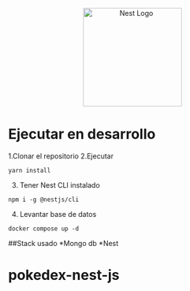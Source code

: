 <p align="center">
  <a href="http://nestjs.com/" target="blank"><img src="https://nestjs.com/img/logo-small.svg" width="200" alt="Nest Logo" /></a>
</p>

# Ejecutar en desarrollo

1.Clonar el repositorio
2.Ejecutar
```
yarn install
```
3. Tener Nest CLI instalado
```
npm i -g @nestjs/cli
```
4. Levantar base de datos
```
docker compose up -d
```

##Stack usado
*Mongo db
*Nest
# pokedex-nest-js

